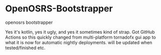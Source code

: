 # OpenOSRS-Bootstrapper
openosrs bootstrapper

Yes it's kotlin, yes it ugly, and yes it sometimes kind of strap. Got GitHub Actions so this
quickly changed from multi-platform tornadofx gui app to what it is now for automatic nightly deployments.
will be updated when tested/finished etc.
